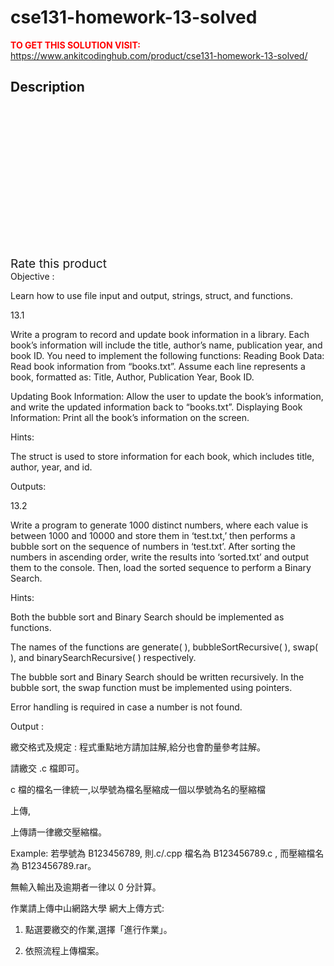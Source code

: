 # cse131-homework-13-solved



**<span style='color:red'>TO GET THIS SOLUTION VISIT:</span>** https://www.ankitcodinghub.com/product/cse131-homework-13-solved/

<h2>Description</h2>



<div class="kk-star-ratings kksr-auto kksr-align-center kksr-valign-top" data-payload="{&quot;align&quot;:&quot;center&quot;,&quot;id&quot;:&quot;132780&quot;,&quot;slug&quot;:&quot;default&quot;,&quot;valign&quot;:&quot;top&quot;,&quot;ignore&quot;:&quot;&quot;,&quot;reference&quot;:&quot;auto&quot;,&quot;class&quot;:&quot;&quot;,&quot;count&quot;:&quot;0&quot;,&quot;legendonly&quot;:&quot;&quot;,&quot;readonly&quot;:&quot;&quot;,&quot;score&quot;:&quot;0&quot;,&quot;starsonly&quot;:&quot;&quot;,&quot;best&quot;:&quot;5&quot;,&quot;gap&quot;:&quot;4&quot;,&quot;greet&quot;:&quot;Rate this product&quot;,&quot;legend&quot;:&quot;0\/5 - (0 votes)&quot;,&quot;size&quot;:&quot;24&quot;,&quot;title&quot;:&quot;CSE131  Homework #13 Solved&quot;,&quot;width&quot;:&quot;0&quot;,&quot;_legend&quot;:&quot;{score}\/{best} - ({count} {votes})&quot;,&quot;font_factor&quot;:&quot;1.25&quot;}">
            
<div class="kksr-stars">
    
<div class="kksr-stars-inactive">
            <div class="kksr-star" data-star="1" style="padding-right: 4px">
            

<div class="kksr-icon" style="width: 24px; height: 24px;"></div>
        </div>
            <div class="kksr-star" data-star="2" style="padding-right: 4px">
            

<div class="kksr-icon" style="width: 24px; height: 24px;"></div>
        </div>
            <div class="kksr-star" data-star="3" style="padding-right: 4px">
            

<div class="kksr-icon" style="width: 24px; height: 24px;"></div>
        </div>
            <div class="kksr-star" data-star="4" style="padding-right: 4px">
            

<div class="kksr-icon" style="width: 24px; height: 24px;"></div>
        </div>
            <div class="kksr-star" data-star="5" style="padding-right: 4px">
            

<div class="kksr-icon" style="width: 24px; height: 24px;"></div>
        </div>
    </div>
    
<div class="kksr-stars-active" style="width: 0px;">
            <div class="kksr-star" style="padding-right: 4px">
            

<div class="kksr-icon" style="width: 24px; height: 24px;"></div>
        </div>
            <div class="kksr-star" style="padding-right: 4px">
            

<div class="kksr-icon" style="width: 24px; height: 24px;"></div>
        </div>
            <div class="kksr-star" style="padding-right: 4px">
            

<div class="kksr-icon" style="width: 24px; height: 24px;"></div>
        </div>
            <div class="kksr-star" style="padding-right: 4px">
            

<div class="kksr-icon" style="width: 24px; height: 24px;"></div>
        </div>
            <div class="kksr-star" style="padding-right: 4px">
            

<div class="kksr-icon" style="width: 24px; height: 24px;"></div>
        </div>
    </div>
</div>
                

<div class="kksr-legend" style="font-size: 19.2px;">
            <span class="kksr-muted">Rate this product</span>
    </div>
    </div>
Objective :

Learn how to use file input and output, strings, struct, and functions.

13.1

Write a program to record and update book information in a library. Each book’s information will include the title, author’s name, publication year, and book ID. You need to implement the following functions: Reading Book Data: Read book information from “books.txt”. Assume each line represents a book, formatted as: Title, Author, Publication Year, Book ID.

Updating Book Information: Allow the user to update the book’s information, and write the updated information back to “books.txt”. Displaying Book Information: Print all the book’s information on the screen.

Hints:

The struct is used to store information for each book, which includes title, author, year, and id.

Outputs:

13.2

Write a program to generate 1000 distinct numbers, where each value is between 1000 and 10000 and store them in ‘test.txt,’ then performs a bubble sort on the sequence of numbers in ‘test.txt’. After sorting the numbers in ascending order, write the results into ‘sorted.txt’ and output them to the console. Then, load the sorted sequence to perform a Binary Search.

Hints:

Both the bubble sort and Binary Search should be implemented as functions.

The names of the functions are generate( ), bubbleSortRecursive( ), swap( ), and binarySearchRecursive( ) respectively.

The bubble sort and Binary Search should be written recursively. In the bubble sort, the swap function must be implemented using pointers.

Error handling is required in case a number is not found.

Output :

繳交格式及規定 : 程式重點地方請加註解,給分也會酌量參考註解。

請繳交 .c 檔即可。

c 檔的檔名一律統一,以學號為檔名壓縮成一個以學號為名的壓縮檔

上傳,

上傳請一律繳交壓縮檔。

Example: 若學號為 B123456789, 則.c/.cpp 檔名為 B123456789.c , 而壓縮檔名為 B123456789.rar。

無輸入輸出及逾期者一律以 0 分計算。

作業請上傳中山網路大學 網大上傳方式:

1. 點選要繳交的作業,選擇「進行作業」。

2. 依照流程上傳檔案。
